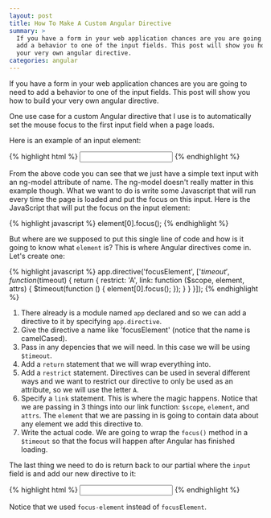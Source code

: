 ```yaml
---
layout: post
title: How To Make A Custom Angular Directive
summary: > 
  If you have a form in your web application chances are you are going to need to
  add a behavior to one of the input fields. This post will show you how to build
  your very own angular directive.
categories: angular
---
```


If you have a form in your web application chances are you are going to need to
add a behavior to one of the input fields. This post will show you how to build
your very own angular directive.

One use case for a custom Angular directive that I use is to automatically set
the mouse focus to the first input field when a page loads.

Here is an example of an input element:

{% highlight html %}
<input type="text" 
       class="form-control" 
       ng-model="name" />
{% endhighlight %}

From the above code you can see that we just have a simple text input with an
ng-model attribute of name. The ng-model doesn't really matter in this example
though. What we want to do is write some Javascript that will run every time the
page is loaded and put the focus on this input. Here is the JavaScript that will
put the focus on the input element:

{% highlight javascript %}
element[0].focus();
{% endhighlight %}

But where are we supposed to put this single line of code and how is it going to
know what `element` is? This is where Angular directives come in. Let's create
one:

{% highlight javascript %}
app.directive('focusElement', ['$timeout', function ($timeout) {
    return {
        restrict: 'A',
        link: function ($scope, element, attrs) {
            $timeout(function () {
                element[0].focus();
            });
        }
    }
}]);
{% endhighlight %}

1. There already is a module named `app` declared and so we can add a directive to it
by specifying `app.directive`. 
2. Give the directive a name like 'focusElement' (notice that the name is
camelCased). 
3. Pass in any depencies that we will need. In this case we will be using
`$timeout`. 
4. Add a `return` statement that we will wrap everything into. 
5. Add a `restrict` statement. Directives can be used in several different ways
and we want to restrict our directive to only be used as an attribute, so we
will use the letter `A`.
6. Specify a `link` statement. This is where the magic happens. Notice
that we are passing in 3 things into our link function: `$scope`, `element`, and
`attrs`. The `element` that we are passing in is going to contain data about any
element we add this directive to. 
7. Write the actual code. We are going to wrap the `focus()` method in a `$timeout` so that
the focus will happen after Angular has finished loading.

The last thing we need to do is return back to our partial where the `input`
field is and add our new directive to it:

{% highlight html %}
<input type="text" 
       class="form-control" 
       ng-model="name"
       focus-element />
{% endhighlight %}

Notice that we used `focus-element` instead of `focusElement`.
